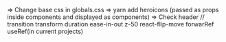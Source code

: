 => Change base css in globals.css
=> yarn add heroicons (passed as props inside components and displayed as components)
=> Check header
// transition transform duration ease-in-out z-50 react-flip-move forwarRef useRef(in current projects)

